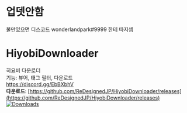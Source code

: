 # 업뎃안함  
불만있으면 디스코드 wonderlandpark#9999 한테 따지셈  

# HiyobiDownloader
히요비 다운로더  
기능: 뷰어, 태그 필터, 다운로드   
https://discord.gg/EbBXbhV  
__**다운로드**__: [https://github.com/ReDesignedJP/HiyobiDownloader/releases](https://github.com/ReDesignedJP/HiyobiDownloader/releases)  
[![Downloads](https://img.shields.io/github/downloads/ReDesignedJP/HiyobiDownloader/total?style=for-the-badge)]()
